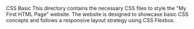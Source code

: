 CSS Basic
This directory contains the necessary CSS files to style the "My First HTML Page" website. The website is designed to showcase basic CSS concepts and follows a responsive layout strategy using CSS Flexbox.